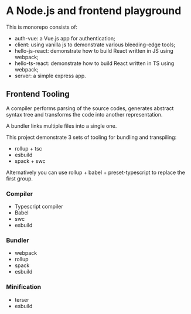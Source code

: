 # A Node.js and frontend playground

This is monorepo consists of:

* auth-vue: a Vue.js app for authentication;
* client: using vanilla js to demonstrate various bleeding-edge tools;
* hello-js-react: demonstrate how to build React written in JS using webpack;
* hello-ts-react: demonstrate how to build React written in TS using webpack;
* server: a simple express app.

## Frontend Tooling

A compiler performs parsing of the source codes, generates abstract syntax tree and transforms the code into another representation.

A bundler links multiple files into a single one.

This project demonstrate 3 sets of tooling for bundling and transpiling:

* rollup + tsc
* esbuild
* spack + swc

Alternatively you can use rollup + babel + preset-typescript to replace the first group.

### Compiler

* Typescript compiler
* Babel
* swc
* esbuild

### Bundler

* webpack
* rollup
* spack
* esbuild

### Minification

* terser
* esbuild
